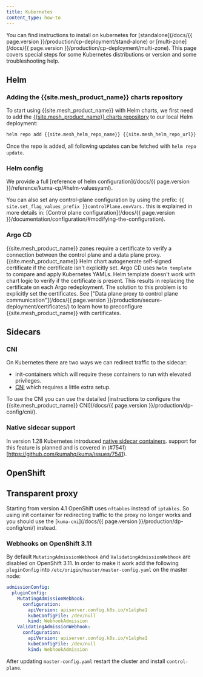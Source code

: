 ```yaml
---
title: Kubernetes
content_type: how-to
---
```


You can find instructions to install on kubernetes for [standalone](/docs/{{ page.version }}/production/cp-deployment/stand-alone) or [multi-zone](/docs/{{ page.version }}/production/cp-deployment/multi-zone).
This page covers special steps for some Kubernetes distributions or version and some troubleshooting help.

## Helm

### Adding the {{site.mesh_product_name}} charts repository

To start using {{site.mesh_product_name}} with Helm charts, we first need to add the [{{site.mesh_product_name}} charts repository]({{site.mesh_helm_repo_url}}) to our local Helm deployment:

```sh
helm repo add {{site.mesh_helm_repo_name}} {{site.mesh_helm_repo_url}}
```

Once the repo is added, all following updates can be fetched with `helm repo update`.

### Helm config

We provide a full [reference of helm configuration](/docs/{{ page.version }}/reference/kuma-cp/#helm-valuesyaml).

You can also set any control-plane configuration by using the prefix: `{{ site.set_flag_values_prefix }}controlPlane.envVars.` this is explained in more details in: [Control plane configuration](/docs/{{ page.version }}/documentation/configuration/#modifying-the-configuration).

### Argo CD

{{site.mesh_product_name}} zones require a certificate to verify a connection between the control plane and a data plane proxy.
{{site.mesh_product_name}} Helm chart autogenerate self-signed certificate if the certificate isn't explicitly set.
Argo CD uses `helm template` to compare and apply Kubernetes YAMLs.
Helm template doesn't work with chart logic to verify if the certificate is present.
This results in replacing the certificate on each Argo redeployment.
The solution to this problem is to explicitly set the certificates.
See ["Data plane proxy to control plane communication"](/docs/{{ page.version }}/production/secure-deployment/certificates/) to learn how to preconfigure {{site.mesh_product_name}} with certificates.

## Sidecars

### CNI

On Kubernetes there are two ways we can redirect traffic to the sidecar:

- init-containers which will require these containers to run with elevated privileges.
- [CNI](https://kubernetes.io/docs/concepts/extend-kubernetes/compute-storage-net/network-plugins/) which requires a little extra setup.

To use the CNI you can use the detailed [instructions to configure the {{site.mesh_product_name}} CNI](/docs/{{ page.version }}/production/dp-config/cni/). 

### Native sidecar support

In version 1.28 Kubernetes introduced [native sidecar containers](https://kubernetes.io/blog/2023/08/25/native-sidecar-containers/).
support for this feature is planned and is covered in (#7541)[https://github.com/kumahq/kuma/issues/7541).

## OpenShift

## Transparent proxy

Starting from version 4.1 OpenShift uses `nftables` instead of `iptables`.
So using init container for redirecting traffic to the proxy no longer works and you should use the [`kuma-cni`](/docs/{{ page.version }}/production/dp-config/cni/) instead.

### Webhooks on OpenShift 3.11

By default `MutatingAdmissionWebhook` and `ValidatingAdmissionWebhook` are disabled on OpenShift 3.11.
In order to make it work add the following `pluginConfig` into `/etc/origin/master/master-config.yaml` on the master node:

```yaml
admissionConfig:
  pluginConfig:
    MutatingAdmissionWebhook:
      configuration:
        apiVersion: apiserver.config.k8s.io/v1alpha1
        kubeConfigFile: /dev/null
        kind: WebhookAdmission
    ValidatingAdmissionWebhook:
      configuration:
        apiVersion: apiserver.config.k8s.io/v1alpha1
        kubeConfigFile: /dev/null
        kind: WebhookAdmission
```

After updating `master-config.yaml` restart the cluster and install `control-plane`.
